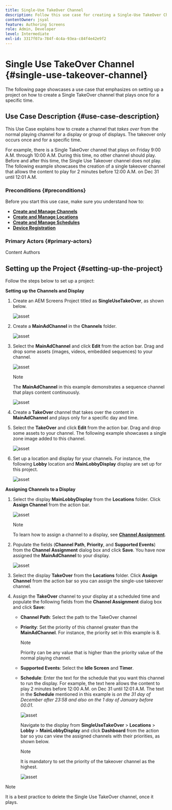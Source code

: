 ```yaml
---
title: Single-Use TakeOver Channel
description: Follow this use case for creating a Single-Use TakeOver Channel.
contentOwner: jsyal
feature: Authoring Screens
role: Admin, Developer
level: Intermediate
exl-id: 3317f07a-784f-4c4a-93ea-c84f4e42e9f2
---
```

# Single Use TakeOver Channel {#single-use-takeover-channel}

The following page showcases a use case that emphasizes on setting up a project on how to create a Single TakeOver channel that plays once for a specific time.


## Use Case Description {#use-case-description}

This Use Case explains how to create a channel that *takes over* from the normal playing channel for a display or group of displays. The takeover only occurs once and for a specific time.

For example, there is a Single TakeOver channel that plays on Friday 9:00 A.M. through 10:00 A.M. During this time, no other channel should play. Before and after this time, the Single Use Takeover channel does not play. The following example showcases the creation of a single takeover channel that allows the content to play for 2 minutes before 12:00 A.M. on Dec 31 until 12:01 A.M.

### Preconditions {#preconditions}

Before you start this use case, make sure you understand how to:

* **[Create and Manage Channels](managing-channels.md)**
* **[Create and Manage Locations](managing-locations.md)**
* **[Create and Manage Schedules](managing-schedules.md)**
* **[Device Registration](device-registration.md)**

### Primary Actors {#primary-actors}

Content Authors

## Setting up the Project {#setting-up-the-project}

Follow the steps below to set up a project:

**Setting up the Channels and Display**

1. Create an AEM Screens Project titled as **SingleUseTakeOver**, as shown below.

   ![asset](assets/single-takeover1.png)

1. Create a **MainAdChannel** in the **Channels** folder.

    ![asset](assets/single-takeover2.png)

1. Select the **MainAdChannel** and click **Edit** from the action bar. Drag and drop some assets (images, videos, embedded sequences) to your channel.

   ![asset](assets/single-takeover2.png)


   >[!NOTE]
   >The **MainAdChannel** in this example demonstrates a sequence channel that plays content continuously.

   ![asset](assets/single-takeover3.png)

1. Create a **TakeOver** channel that takes over the content in **MainAdChannel** and plays only for a specific day and time.

1. Select the **TakeOver** and click **Edit** from the action bar. Drag and drop some assets to your channel. The following example showcases a single zone image added to this channel.

   ![asset](assets/single-takeover4.png)

1. Set up a location and display for your channels. For instance, the following **Lobby** location and  **MainLobbyDisplay** display are set up for this project.

   ![asset](assets/single-takeover5.png)

**Assigning Channels to a Display**

1. Select the display **MainLobbyDisplay** from the **Locations** folder. Click **Assign Channel** from the action bar. 

   ![asset](assets/single-takeover6.png)

   >[!NOTE]
   >To learn how to assign a channel to a display, see **[Channel Assignment](channel-assignment.md)**.

1. Populate the fields (**Channel Path**, **Priority**, and **Supported Events**) from the **Channel Assignment** dialog box and click **Save**. You have now assigned the **MainAdChannel** to your display.

   ![asset](assets/single-takeover7.png)

1. Select the display **TakeOver** from the **Locations** folder. Click **Assign Channel** from the action bar so you can assign the single-use takeover channel.

1. Assign the **TakeOver** channel to your display at a scheduled time and populate the following fields from the **Channel Assignment** dialog box and click **Save**:

    * **Channel Path**: Select the path to the TakeOver channel
    * **Priority**: Set the priority of this channel greater than the **MainAdChannel**. For instance, the priority set in this example is 8.

       >[!NOTE]
       >Priority can be any value that is higher than the priority value of the normal playing channel.
    * **Supported Events**: Select the **Idle Screen** and **Timer**.
    * **Schedule**: Enter the text for the schedule that you want this channel to run the display. For example, the text here allows the content to play 2 minutes before 12:00 A.M. on Dec 31 until 12:01 A.M.
    The text in the **Schedule** mentioned in this example is *on the 31 day of December after 23:58 and also on the 1 day of January before 00.01*.

      ![asset](assets/single-takeover8.png)

      Navigate to the display from **SingleUseTakeOver** > **Locations** > **Lobby** > **MainLobbyDisplay** and click **Dashboard** from the action bar so you can view the assigned channels with their priorities, as shown below.

      >[!NOTE]
      >It is mandatory to set the priority of the takeover channel as the highest.

      ![asset](assets/single-takeover9.png)

>[!NOTE]
>
>It is a best practice to delete the Single Use TakeOver channel, once it plays.

